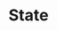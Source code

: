 ---
layout: default
title: State
modified:
categories: behavioral
excerpt:
tags: []
image:
  feature:
  teaser: nav/400X250.png
  thumb:
---